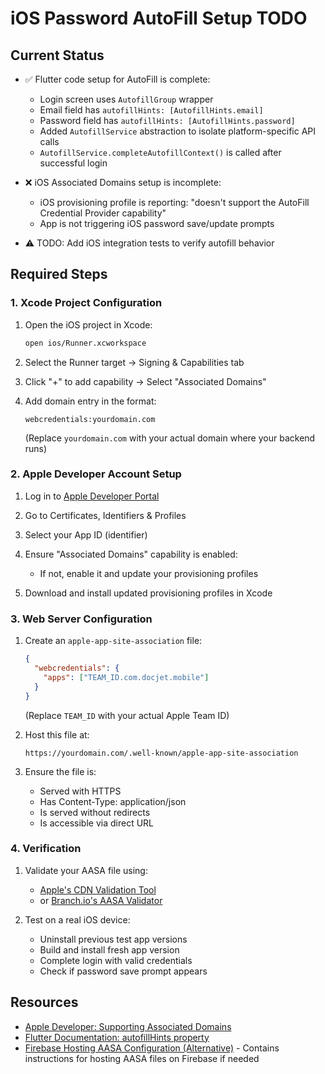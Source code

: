 # iOS Password AutoFill Setup TODO

## Current Status

- ✅ Flutter code setup for AutoFill is complete:
  - Login screen uses `AutofillGroup` wrapper
  - Email field has `autofillHints: [AutofillHints.email]`
  - Password field has `autofillHints: [AutofillHints.password]`
  - Added `AutofillService` abstraction to isolate platform-specific API calls
  - `AutofillService.completeAutofillContext()` is called after successful login

- ❌ iOS Associated Domains setup is incomplete:
  - iOS provisioning profile is reporting: "doesn't support the AutoFill Credential Provider capability"
  - App is not triggering iOS password save/update prompts
  
- ⚠️ TODO: Add iOS integration tests to verify autofill behavior

## Required Steps

### 1. Xcode Project Configuration

1. Open the iOS project in Xcode:
   ```bash
   open ios/Runner.xcworkspace
   ```

2. Select the Runner target -> Signing & Capabilities tab

3. Click "+" to add capability -> Select "Associated Domains"

4. Add domain entry in the format:
   ```
   webcredentials:yourdomain.com
   ```
   (Replace `yourdomain.com` with your actual domain where your backend runs)

### 2. Apple Developer Account Setup

1. Log in to [Apple Developer Portal](https://developer.apple.com/account)

2. Go to Certificates, Identifiers & Profiles

3. Select your App ID (identifier)

4. Ensure "Associated Domains" capability is enabled:
   - If not, enable it and update your provisioning profiles

5. Download and install updated provisioning profiles in Xcode

### 3. Web Server Configuration

1. Create an `apple-app-site-association` file:
   ```json
   {
     "webcredentials": {
       "apps": ["TEAM_ID.com.docjet.mobile"]
     }
   }
   ```
   (Replace `TEAM_ID` with your actual Apple Team ID)

2. Host this file at:
   ```
   https://yourdomain.com/.well-known/apple-app-site-association
   ```

3. Ensure the file is:
   - Served with HTTPS
   - Has Content-Type: application/json
   - Is served without redirects
   - Is accessible via direct URL

### 4. Verification

1. Validate your AASA file using:
   - [Apple's CDN Validation Tool](https://app-site-association.cdn-apple.com/a/v1/YOUR_DOMAIN_HERE)
   - or [Branch.io's AASA Validator](https://branch.io/resources/aasa-validator/)

2. Test on a real iOS device:
   - Uninstall previous test app versions
   - Build and install fresh app version
   - Complete login with valid credentials
   - Check if password save prompt appears

## Resources

- [Apple Developer: Supporting Associated Domains](https://developer.apple.com/documentation/xcode/supporting-associated-domains)
- [Flutter Documentation: autofillHints property](https://api.flutter.dev/flutter/material/TextField/autofillHints.html)
- [Firebase Hosting AASA Configuration (Alternative)](https://stackoverflow.com/questions/68104102/flutter-ios-autofill-strong-password-error) - Contains instructions for hosting AASA files on Firebase if needed 